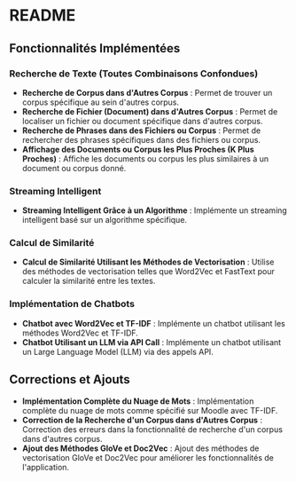 # README

## Fonctionnalités Implémentées

### Recherche de Texte (Toutes Combinaisons Confondues)
- **Recherche de Corpus dans d'Autres Corpus** : Permet de trouver un corpus spécifique au sein d'autres corpus.
- **Recherche de Fichier (Document) dans d'Autres Corpus** : Permet de localiser un fichier ou document spécifique dans d'autres corpus.
- **Recherche de Phrases dans des Fichiers ou Corpus** : Permet de rechercher des phrases spécifiques dans des fichiers ou corpus.
- **Affichage des Documents ou Corpus les Plus Proches (K Plus Proches)** : Affiche les documents ou corpus les plus similaires à un document ou corpus donné.

### Streaming Intelligent
- **Streaming Intelligent Grâce à un Algorithme** : Implémente un streaming intelligent basé sur un algorithme spécifique.

### Calcul de Similarité
- **Calcul de Similarité Utilisant les Méthodes de Vectorisation** : Utilise des méthodes de vectorisation telles que Word2Vec et FastText pour calculer la similarité entre les textes.

### Implémentation de Chatbots
- **Chatbot avec Word2Vec et TF-IDF** : Implémente un chatbot utilisant les méthodes Word2Vec et TF-IDF.
- **Chatbot Utilisant un LLM via API Call** : Implémente un chatbot utilisant un Large Language Model (LLM) via des appels API.

## Corrections et Ajouts

- **Implémentation Complète du Nuage de Mots** : Implémentation complète du nuage de mots comme spécifié sur Moodle avec TF-IDF.
- **Correction de la Recherche d'un Corpus dans d'Autres Corpus** : Correction des erreurs dans la fonctionnalité de recherche d'un corpus dans d'autres corpus.
- **Ajout des Méthodes GloVe et Doc2Vec** : Ajout des méthodes de vectorisation GloVe et Doc2Vec pour améliorer les fonctionnalités de l'application.
